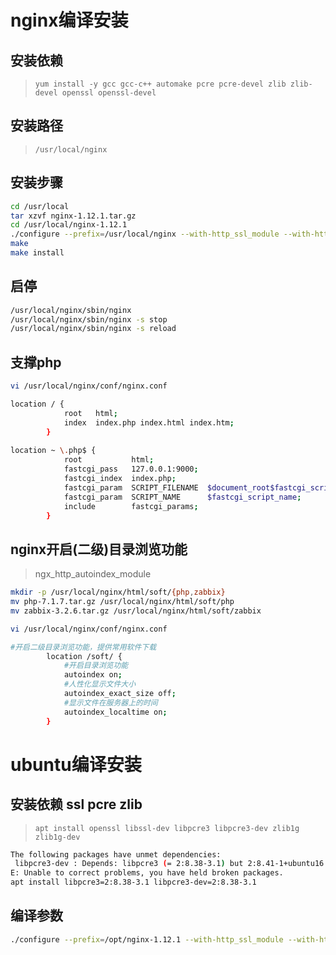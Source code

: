 # nginx编译安装

## 安装依赖
>`yum install -y gcc gcc-c++ automake pcre pcre-devel zlib zlib-devel openssl openssl-devel`


## 安装路径
>`/usr/local/nginx`

## 安装步骤
```bash
cd /usr/local
tar xzvf nginx-1.12.1.tar.gz
cd /usr/local/nginx-1.12.1
./configure --prefix=/usr/local/nginx --with-http_ssl_module --with-http_v2_module --with-http_stub_status_module
make
make install
```

## 启停
```bash
/usr/local/nginx/sbin/nginx
/usr/local/nginx/sbin/nginx -s stop
/usr/local/nginx/sbin/nginx -s reload
```

## 支撑php
```bash
vi /usr/local/nginx/conf/nginx.conf

location / {
            root   html;
            index  index.php index.html index.htm;
        }
        
location ~ \.php$ {
            root           html;
            fastcgi_pass   127.0.0.1:9000;
            fastcgi_index  index.php;
            fastcgi_param  SCRIPT_FILENAME  $document_root$fastcgi_script_name;
            fastcgi_param  SCRIPT_NAME      $fastcgi_script_name;
            include        fastcgi_params;
        }
```

## nginx开启(二级)目录浏览功能
>ngx_http_autoindex_module

```bash
mkdir -p /usr/local/nginx/html/soft/{php,zabbix}
mv php-7.1.7.tar.gz /usr/local/nginx/html/soft/php
mv zabbix-3.2.6.tar.gz /usr/local/nginx/html/soft/zabbix

vi /usr/local/nginx/conf/nginx.conf

#开启二级目录浏览功能，提供常用软件下载
        location /soft/ {
            #开启目录浏览功能
            autoindex on;
            #人性化显示文件大小
            autoindex_exact_size off;
            #显示文件在服务器上的时间
            autoindex_localtime on;   
        }
```

# ubuntu编译安装

## 安装依赖 ssl pcre zlib
>`apt install openssl libssl-dev libpcre3 libpcre3-dev zlib1g zlib1g-dev`
```bash
The following packages have unmet dependencies:
 libpcre3-dev : Depends: libpcre3 (= 2:8.38-3.1) but 2:8.41-1+ubuntu16.04.1+deb.sury.org+1 is to be installed
E: Unable to correct problems, you have held broken packages.
apt install libpcre3=2:8.38-3.1 libpcre3-dev=2:8.38-3.1
```

## 编译参数
```bash
./configure --prefix=/opt/nginx-1.12.1 --with-http_ssl_module --with-http_v2_module --with-http_stub_status_module --user=www-data --group=www-data
```